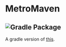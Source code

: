 # MetroMaven
![Gradle Package](https://github.com/jonnelafin/MetroMaven/workflows/Gradle%20Package/badge.svg)
---
A gradle version of [this](https://github.com/jonnelafin/MetroTest).
